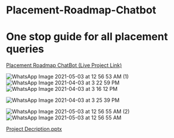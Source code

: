 # Placement-Roadmap-Chatbot
<h1>One stop guide for all placement queries</h1>

<a href="https://hardcore-minsky-8cb04f.netlify.app/">Placement Roadmap ChatBot (Live Project Link)</a>


![WhatsApp Image 2021-05-03 at 12 56 53 AM (1)](https://user-images.githubusercontent.com/67092427/156716675-b0fb9e72-cc23-4572-9e6a-5c1d412b6813.jpeg)
![WhatsApp Image 2021-04-03 at 3 22 59 PM](https://user-images.githubusercontent.com/67092427/156716670-155f77ad-d0bf-4619-b110-cfbb1785e0ba.jpeg)
![WhatsApp Image 2021-04-03 at 3 16 12 PM](https://user-images.githubusercontent.com/67092427/156716662-d427aa9a-91f6-41a6-b5fe-dd741be76391.jpeg)

![WhatsApp Image 2021-04-03 at 3 25 39 PM](https://user-images.githubusercontent.com/67092427/156716672-aa3f6fed-9c15-48aa-ae7f-0a0e79ddb9cb.jpeg)

![WhatsApp Image 2021-05-03 at 12 56 55 AM (2)](https://user-images.githubusercontent.com/67092427/156716678-b85363fa-74a4-4437-83bc-ad259f883caa.jpeg)
![WhatsApp Image 2021-05-03 at 12 56 55 AM](https://user-images.githubusercontent.com/67092427/156716681-6dc0ab81-e72d-479d-9aa8-e8d32b457d8e.jpeg)

[Project Decription.pptx](https://github.com/aryankr1508/Placement-Roadmap-Chatbot/files/8183786/Project.Decription.pptx)
